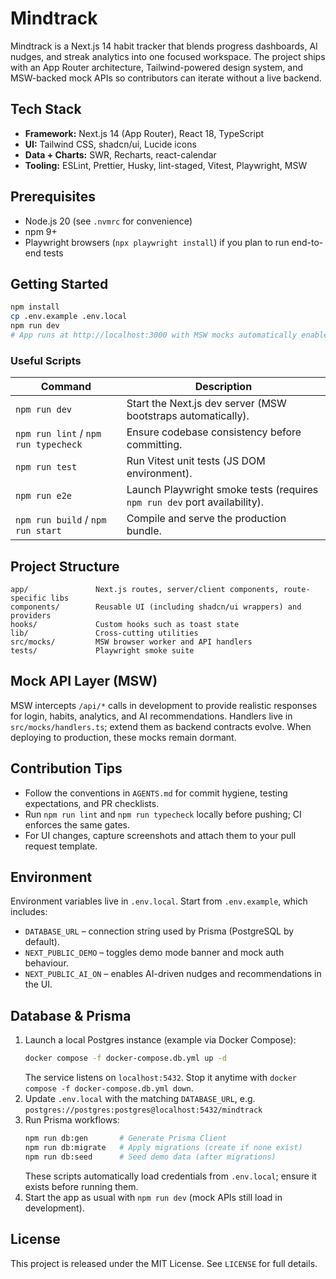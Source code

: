 # Mindtrack

Mindtrack is a Next.js 14 habit tracker that blends progress dashboards, AI nudges, and streak analytics into one focused workspace. The project ships with an App Router architecture, Tailwind-powered design system, and MSW-backed mock APIs so contributors can iterate without a live backend.

## Tech Stack

- **Framework:** Next.js 14 (App Router), React 18, TypeScript  
- **UI:** Tailwind CSS, shadcn/ui, Lucide icons  
- **Data + Charts:** SWR, Recharts, react-calendar  
- **Tooling:** ESLint, Prettier, Husky, lint-staged, Vitest, Playwright, MSW

## Prerequisites

- Node.js 20 (see `.nvmrc` for convenience)  
- npm 9+  
- Playwright browsers (`npx playwright install`) if you plan to run end-to-end tests

## Getting Started

```bash
npm install
cp .env.example .env.local
npm run dev
# App runs at http://localhost:3000 with MSW mocks automatically enabled in development
```

### Useful Scripts

| Command | Description |
| --- | --- |
| `npm run dev` | Start the Next.js dev server (MSW bootstraps automatically). |
| `npm run lint` / `npm run typecheck` | Ensure codebase consistency before committing. |
| `npm run test` | Run Vitest unit tests (JS DOM environment). |
| `npm run e2e` | Launch Playwright smoke tests (requires `npm run dev` port availability). |
| `npm run build` / `npm run start` | Compile and serve the production bundle. |

## Project Structure

```
app/               Next.js routes, server/client components, route-specific libs
components/        Reusable UI (including shadcn/ui wrappers) and providers
hooks/             Custom hooks such as toast state
lib/               Cross-cutting utilities
src/mocks/         MSW browser worker and API handlers
tests/             Playwright smoke suite
```

## Mock API Layer (MSW)

MSW intercepts `/api/*` calls in development to provide realistic responses for login, habits, analytics, and AI recommendations. Handlers live in `src/mocks/handlers.ts`; extend them as backend contracts evolve. When deploying to production, these mocks remain dormant.

## Contribution Tips

- Follow the conventions in `AGENTS.md` for commit hygiene, testing expectations, and PR checklists.  
- Run `npm run lint` and `npm run typecheck` locally before pushing; CI enforces the same gates.  
- For UI changes, capture screenshots and attach them to your pull request template.

## Environment

Environment variables live in `.env.local`. Start from `.env.example`, which includes:

- `DATABASE_URL` – connection string used by Prisma (PostgreSQL by default).  
- `NEXT_PUBLIC_DEMO` – toggles demo mode banner and mock auth behaviour.  
- `NEXT_PUBLIC_AI_ON` – enables AI-driven nudges and recommendations in the UI.

## Database & Prisma

1. Launch a local Postgres instance (example via Docker Compose):
   ```bash
   docker compose -f docker-compose.db.yml up -d
   ```
   The service listens on `localhost:5432`. Stop it anytime with `docker compose -f docker-compose.db.yml down`.
2. Update `.env.local` with the matching `DATABASE_URL`, e.g.  
   `postgres://postgres:postgres@localhost:5432/mindtrack`
3. Run Prisma workflows:
   ```bash
   npm run db:gen       # Generate Prisma Client
   npm run db:migrate   # Apply migrations (create if none exist)
   npm run db:seed      # Seed demo data (after migrations)
   ```
   These scripts automatically load credentials from `.env.local`; ensure it exists before running them.
4. Start the app as usual with `npm run dev` (mock APIs still load in development).

## License

This project is released under the MIT License. See `LICENSE` for full details.
